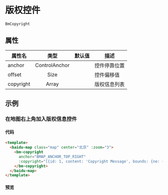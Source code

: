 # 版权控件
`BmCopyright`

## 属性

|属性名|类型|默认值|描述|
|------|:---:|:---:|----|
|anchor|ControlAnchor||控件停靠位置|
|offset|Size||控件偏移值|
|copyright|Array||版权信息列表|

## 示例

### 在地图右上角加入版权信息控件

#### 代码

```html
<template>
  <baidu-map class="map" center="北京" :zoom="3">
    <bm-copyright
      anchor="BMAP_ANCHOR_TOP_RIGHT"
      :copyright="[{id: 1, content: 'Copyright Message', bounds: {ne: {lng: 110, lat: 40}, sw:{lng: 0, lat: 0}}}, {id: 2, content: '<a>我是版权信息</a>'}]">
    </bm-copyright>
  </baidu-map>
</template>
```

#### 预览

<doc-preview>
  <baidu-map class="map" center="北京" :zoom="3">
    <bm-copyright
      anchor="BMAP_ANCHOR_TOP_RIGHT"
      :copyright="[{id: 1, content: 'Copyright Message', bounds: {ne: {lng: 110, lat: 40}, sw:{lng: 0, lat: 0}}}, {id: 2, content: '<a>我是版权信息</a>'}]">
    </bm-copyright>
  </baidu-map>
</doc-preview>